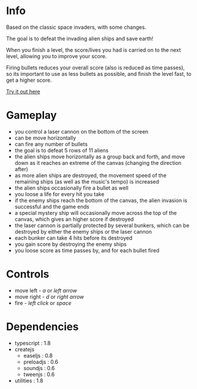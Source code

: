 Info
====

Based on the classic space invaders, with some changes.

The goal is to defeat the invading alien ships and save earth!

When you finish a level, the score/lives you had is carried on to the next level, allowing you to improve your score.

Firing bullets reduces your overall score (also is reduced as time passes), so its important to use as less bullets as possible, and finish the level fast, to get a higher score.


[Try it out here](http://nbpt.eu/games/space_invaders/)


Gameplay
========

- you control a laser cannon on the bottom of the screen
- can be move horizontally
- can fire any number of bullets
- the goal is to defeat 5 rows of 11 aliens
- the alien ships move horizontally as a group back and forth, and move down as it reaches an extreme of the canvas (changing the direction after)
- as more alien ships are destroyed, the movement speed of the remaining ships (as well as the music's tempo) is increased
- the alien ships occasionally fire a bullet as well
- you loose a life for every hit you take
- if the enemy ships reach the bottom of the canvas, the alien invasion is successful and the game ends
- a special mystery ship will occasionally move across the top of the canvas, which gives an higher score if destroyed
- the laser cannon is partially protected by several bunkers, which can be destroyed by either the enemy ships or the laser cannon
- each bunker can take 4 hits before its destroyed
- you gain score by destroying the enemy ships
- you loose score as time passes by, and for each bullet fired


Controls
========

- move left - *a* or *left arrow*
- move right - *d* or *right arrow*
- fire - *left click* or *space*


Dependencies
============

- typescript : 1.8
- createjs
    - easeljs   : 0.8
    - preloadjs : 0.6
    - soundjs   : 0.6
    - tweenjs   : 0.6
- utilities : 1.8